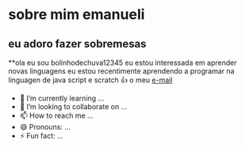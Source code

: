 # sobre mim **emanueli**
 ## eu adoro fazer sobremesas
 **ola eu sou bolinhodechuva12345
 eu estou interessada em aprender novas linguagens
 eu estou recentimente aprendendo a programar na linguagen de java script e scratch
 :+1: o meu [e-mail](emanueli.elias@escola.pr.gov.br)
- 🌱 I’m currently learning ...
- 💞️ I’m looking to collaborate on ...
- 📫 How to reach me ...
- 😄 Pronouns: ...
- ⚡ Fun fact: ...

<!---
bolinhodechuva12345/bolinhodechuva12345 is a ✨ special ✨ repository because its `README.md` (this file) appears on your GitHub profile.
You can click the Preview link to take a look at your changes.
--->
